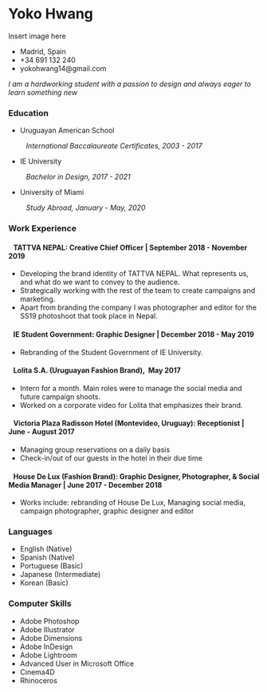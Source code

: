 <!doctype html>
<html>
<head>
<meta charset="UTF-8">
<title>Yoko Hwang: Resume</title>
	
</head>

<body>
	<h1>Yoko Hwang</h1>
	<p>Insert image here</p>
	
   <ul>
	<li>Madrid, Spain</li>
	<li>+34 691 132 240</li>
	<li>yokohwang14@gmail.com</li>
   </ul>
	
<p><em>I am a hardworking student with a passion to design and always eager to learn something new</em></p>
<section>	
<h3>Education</h3>
	<ul>
		<li>Uruguayan American School</li>
			<p><em>&nbsp;&nbsp;&nbsp;International Baccalaureate Certificates, 2003 - 2017</em></p>
		<li>IE University</li>
			<p><em>&nbsp;&nbsp;&nbsp;Bachelor in Design, 2017 - 2021</em></p>
		<li>University of Miami</li>
			<p><em>&nbsp;&nbsp;&nbsp;Study Abroad, January - May, 2020</em></p>
	</ul>
</section>
<h3>Work Experience</h3>
	<h4>&nbsp;&nbsp;&nbsp;TATTVA NEPAL: Creative Chief Officer | September 2018 - November 2019</h4>
	<ul>
		<li>Developing the brand identity of TATTVA NEPAL. What represents us, and what do we want to convey to the audience.</li>
		<li>Strategically working with the rest of the team to create campaigns and marketing.</li>
		<li>Apart from branding the company I was photographer and editor for the SS19 photoshoot that took place in Nepal.</li>
	</ul>
	<h4>&nbsp;&nbsp;&nbsp;IE Student Government: Graphic Designer | December 2018 - May 2019</h4>
	<ul>
		<li>Rebranding of the Student Government of IE University.</li>
	</ul>
	<h4>&nbsp;&nbsp;&nbsp;Lolita S.A. (Uruguayan Fashion Brand),&nbsp; May 2017</h4>
	<ul>
	  <li>Intern for a month. Main roles were to manage the social media and future campaign shoots.</li>
		<li>Worked on a corporate video for Lolita that emphasizes their brand.</li>
	</ul>
	<h4>&nbsp;&nbsp;&nbsp;Victoria Plaza Radisson Hotel (Montevideo, Uruguay): Receptionist | June - August 2017</h4>
	<ul>
		<li>Managing group reservations on a daily basis</li>
		<li>Check-in/out of our guests in the hotel in their due time</li>
	</ul>
	<h4>&nbsp;&nbsp;&nbsp;House De Lux (Fashion Brand): Graphic Designer, Photographer, & Social Media Manager | June 2017 - December 2018</h4>
	<ul>
		<li>Works include: rebranding of House De Lux, Managing social media, campaign photographer, graphic designer and editor </li>
	</ul>
<h3>Languages</h3>
	<ul>
		<li>English (Native)</li>
		<li>Spanish (Native)</li>
		<li>Portuguese (Basic)</li>
		<li>Japanese (Intermediate)</li>
		<li>Korean (Basic)</li>
	</ul>
<h3>Computer Skills</h3>
	<ul>
		<li>Adobe Photoshop</li>
		<li>Adobe Illustrator</li>
		<li>Adobe Dimensions</li>
		<li>Adobe InDesign</li>
		<li>Adobe Lightroom</li>
		<li>Advanced User in Microsoft Office</li>
		<li>Cinema4D</li>
		<li>Rhinoceros</li>
	</ul>
</body>
</html>
